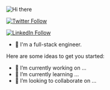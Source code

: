 ![Hi there](https://github.com/alicanyucel?tab=repositories)



[![Twitter Follow](https://twitter.com/alicanycel1992)](https://twitter.com/alicanycel1992)&nbsp;

[![LinkedIn Follow](https://media-exp1.licdn.com/dms/image/C4D03AQH2O1in2OJoCQ/profile-displayphoto-shrink_200_200/0/1663443659895?e=1675296000&v=beta&t=fxWCqXIEa8zeLNGMEqNhBzrueyH_A-fdDfhby8DDM5Q)](https://www.linkedin.com/in/ali-can-y%C3%BCcel-062b6517a/)&nbsp;

- 🔭 I'm a full-stack engineer.


Here are some ideas to get you started:

- 🔭 I’m currently working on ...
- 🌱 I’m currently learning ...
- 👯 I’m looking to collaborate on ...
